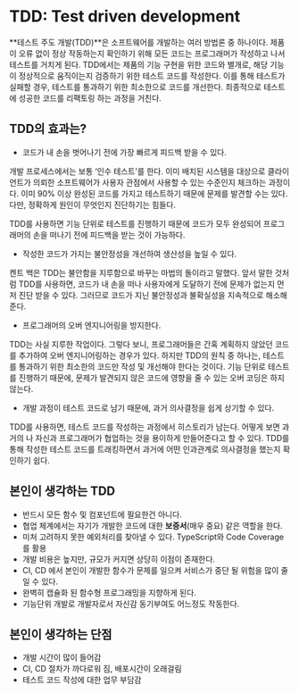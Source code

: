 # TDD: Test driven development

**테스트 주도 개발(TDD)**은 소프트웨어를 개발하는 여러 방법론 중 하나이다. 제품이 오류 없이 정상 작동하는지 확인하기 위해 모든 코드는 프로그래머가 작성하고 나서 테스트를 거치게 된다. TDD에서는 제품의 기능 구현을 위한 코드와 별개로, 해당 기능이 정상적으로 움직이는지 검증하기 위한 테스트 코드를 작성한다. 이를 통해 테스트가 실패할 경우, 테스트를 통과하기 위한 최소한으로 코드를 개선한다. 최종적으로 테스트에 성공한 코드를 리팩토링 하는 과정을 거친다.

## TDD의 효과는?
- 코드가 내 손을 벗어나기 전에 가장 빠르게 피드백 받을 수 있다.

개발 프로세스에서는 보통 ‘인수 테스트’를 한다. 이미 배치된 시스템을 대상으로 클라이언트가 의뢰한 소프트웨어가 사용자 관점에서 사용할 수 있는 수준인지 체크하는 과정이다. 이미 90% 이상 완성된 코드를 가지고 테스트하기 때문에 문제를 발견할 수는 있다. 다만, 정확하게 원인이 무엇인지 진단하기는 힘들다.

TDD를 사용하면 기능 단위로 테스트를 진행하기 때문에 코드가 모두 완성되어 프로그래머의 손을 떠나기 전에 피드백을 받는 것이 가능하다.

- 작성한 코드가 가지는 불안정성을 개선하여 생산성을 높일 수 있다.

켄트 백은 TDD는 불안함을 지루함으로 바꾸는 마법의 돌이라고 말했다. 앞서 말한 것처럼 TDD를 사용하면, 코드가 내 손을 떠나 사용자에게 도달하기 전에 문제가 없는지 먼저 진단 받을 수 있다. 그러므로 코드가 지닌 불안정성과 불확실성을 지속적으로 해소해준다.

- 프로그래머의 오버 엔지니어링을 방지한다.

TDD는 사실 지루한 작업이다. 그렇다 보니, 프로그래머들은 간혹 계획하지 않았던 코드를 추가하여 오버 엔지니어링하는 경우가 있다. 하지만 TDD의 원칙 중 하나는, 테스트를 통과하기 위한 최소한의 코드만 작성 및 개선해야 한다는 것이다. 기능 단위로 테스트를 진행하기 때문에, 문제가 발견되지 않은 코드에 영향을 줄 수 있는 오버 코딩은 하지 않는다.

- 개발 과정이 테스트 코드로 남기 때문에, 과거 의사결정을 쉽게 상기할 수 있다.

TDD를 사용하면, 테스트 코드를 작성하는 과정에서 히스토리가 남는다. 어떻게 보면 과거의 나 자신과 프로그래머가 협업하는 것을 용이하게 만들어준다고 할 수 있다. TDD를 통해 작성한 테스트 코드를 트래킹하면서 과거에 어떤 인과관계로 의사결정을 했는지 확인하기 쉽다.

## 본인이 생각하는 TDD

- 반드시 모든 함수 및 컴포넌트에 필요한건 아니다.
- 협업 체계에서는 자기가 개발한 코드에 대한 **보증서**(매우 중요) 같은 역할을 한다.
- 미처 고려하지 못한 예외처리를 찾아낼 수 있다. TypeScript와 Code Coverage를 활용
- 개발 비용은 높지만, 규모가 커지면 상당히 이점이 존재한다.
- CI, CD 에서 본인이 개발한 함수가 문제를 일으켜 서비스가 중단 될 위험을 많이 줄일 수 있다.
- 완벽히 캡슐화 된 함수형 프로그래밍을 지향하게 된다.
- 기능단위 개발로 개발자로서 자신감 동기부여도 어느정도 작동한다.

## 본인이 생각하는 단점

- 개발 시간이 많이 들어감
- CI, CD 절차가 까다로워 짐, 배포시간이 오래걸림
- 테스트 코드 작성에 대한 업무 부담감

